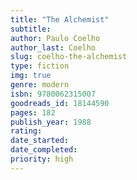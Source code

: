 ```yaml
---
title: "The Alchemist"
subtitle: 
author: Paulo Coelho
author_last: Coelho
slug: coelho-the-alchemist
type: fiction
img: true
genre: modern
isbn: 9780062315007
goodreads_id: 18144590
pages: 182
publish_year: 1988
rating: 
date_started:
date_completed:
priority: high
---
```

